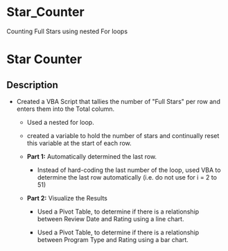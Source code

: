 # Star_Counter
Counting Full Stars using nested For loops
# Star Counter

## Description

* Created a VBA Script that tallies the number of "Full Stars" per row and enters them into the Total column. 

  * Used a nested for loop.

  * created a variable to hold the number of stars and continually reset this variable at the start of each row.



  * **Part 1:** Automatically determined the last row. 
  
    * Instead of hard-coding the last number of the loop, used VBA to determine the last row automatically (i.e. do not use for i = 2 to 51)

  * **Part 2:** Visualize the Results 

    * Used a Pivot Table, to determine if there is a relationship between Review Date and Rating using a line chart.
    
    * Used a Pivot Table, to determine if there is a relationship between Program Type and Rating using a bar chart.
